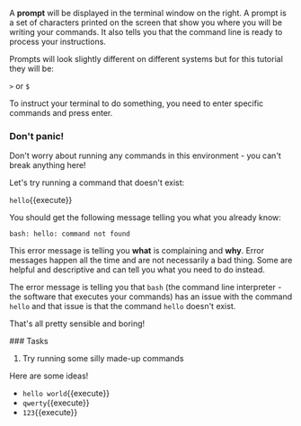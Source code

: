 A <strong>prompt</strong> will be displayed in the terminal window on 
the right. A prompt is a set of characters printed on the screen that show you 
where you will be writing your commands.  It also tells you that the command 
line is ready to process your instructions.

Prompts will look slightly different on different systems but for this 
tutorial they will be:

`>` or `$`

To instruct your terminal to do something, you need to enter specific commands 
and press enter.  

### Don't panic!

Don't worry about running any commands in this environment - you can't break 
anything here!

Let's try running a command that doesn't exist:

`hello`{{execute}}

You should get the following message telling you what you already know:

`bash: hello: command not found`

This error message is telling you **what** is complaining and **why**.  Error 
messages happen all the time and are not necessarily a bad thing. Some are 
helpful and descriptive and can tell you what you need to do instead.

The error message is telling you that `bash` (the command line interpreter - 
the software that executes your commands) has an issue with the command 
`hello` and that issue is that the command `hello` doesn't exist.

That's all pretty sensible and boring!

### Tasks

1) Try running some silly made-up commands

Here are some ideas!
* `hello world`{{execute}}
* `qwerty`{{execute}}
* `123`{{execute}}



